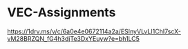 # VEC-Assignments
https://1drv.ms/v/c/6a0e4e0672114a2a/ESInyVLvLI1ChI7scX-vM28BRZQN_fG4h3djTe3DxYEuyw?e=bh1LC5
